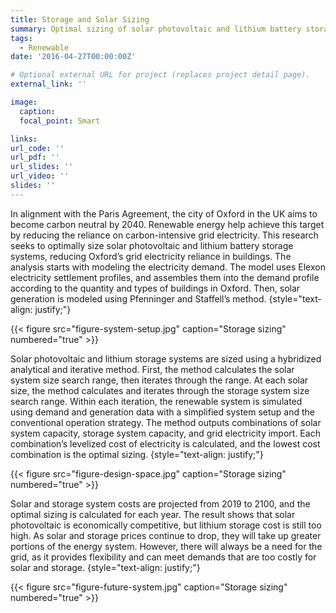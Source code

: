 ```yaml
---
title: Storage and Solar Sizing
summary: Optimal sizing of solar photovoltaic and lithium battery storage to reduce grid electricity reliance in buildings.
tags:
  - Renewable
date: '2016-04-27T00:00:00Z'

# Optional external URL for project (replaces project detail page).
external_link: ''

image:
  caption: 
  focal_point: Smart

links:
url_code: ''
url_pdf: ''
url_slides: ''
url_video: ''
slides: ''
---
```


In alignment with the Paris Agreement, the city of Oxford in the UK aims to become carbon neutral by 2040. Renewable energy help achieve this target by reducing the reliance on carbon-intensive grid electricity. This research seeks to optimally size solar photovoltaic and lithium battery storage systems, reducing Oxford’s grid electricity reliance in buildings. The analysis starts with modeling the electricity demand. The model uses Elexon electricity settlement profiles, and assembles them into the demand profile according to the quantity and types of buildings in Oxford. Then, solar generation is modeled using Pfenninger and Staffell’s method. 
{style="text-align: justify;"}

{{< figure src="figure-system-setup.jpg" caption="Storage sizing" numbered="true" >}}

Solar photovoltaic and lithium storage systems are sized using a hybridized analytical and iterative method. First, the method calculates the solar system size search range, then iterates through the range. At each solar size, the method calculates and iterates through the storage system size search range. Within each iteration, the renewable system is simulated using demand and generation data with a simplified system setup and the conventional operation strategy. The method outputs combinations of solar system capacity, storage system capacity, and grid electricity import. Each combination’s levelized cost of electricity is calculated, and the lowest cost combination is the optimal sizing. 
{style="text-align: justify;"}

{{< figure src="figure-design-space.jpg" caption="Storage sizing" numbered="true" >}}

Solar and storage system costs are projected from 2019 to 2100, and the optimal sizing is calculated for each year. The result shows that solar photovoltaic is economically competitive, but lithium storage cost is still too high. As solar and storage prices continue to drop, they will take up greater portions of the energy system. However, there will always be a need for the grid, as it provides flexibility and can meet demands that are too costly for solar and storage. 
{style="text-align: justify;"}

{{< figure src="figure-future-system.jpg" caption="Storage sizing" numbered="true" >}}
